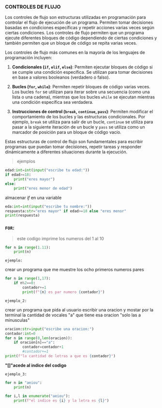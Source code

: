 ### CONTROLES DE FLUJO


Los controles de flujo son estructuras utilizadas en programación para controlar el flujo de ejecución de un programa. Permiten tomar decisiones basadas en condiciones específicas y repetir acciones varias veces según ciertas condiciones. Los controles de flujo permiten que un programa ejecute diferentes bloques de código dependiendo de ciertas condiciones y también permiten que un bloque de código se repita varias veces.

Los controles de flujo más comunes en la mayoría de los lenguajes de programación incluyen:

1. **Condicionales (`if`, `elif`, `else`)**: Permiten ejecutar bloques de código si se cumple una condición específica. Se utilizan para tomar decisiones en base a valores booleanos (verdadero o falso).

2. **Bucles (`for`, `while`)**: Permiten repetir bloques de código varias veces. Los bucles `for` se utilizan para iterar sobre una secuencia (como una lista o una cadena), mientras que los bucles `while` se ejecutan mientras una condición específica sea verdadera.

3. **Instrucciones de control (`break`, `continue`, `pass`)**: Permiten modificar el comportamiento de los bucles y las estructuras condicionales. Por ejemplo, `break` se utiliza para salir de un bucle, `continue` se utiliza para pasar a la siguiente iteración de un bucle y `pass` se utiliza como un marcador de posición para un bloque de código vacío.

Estas estructuras de control de flujo son fundamentales para escribir programas que puedan tomar decisiones, repetir tareas y responder dinámicamente a diferentes situaciones durante la ejecución.
> ejemplos
```python
edad:int=int(input("escribe tu edad:"))
if edad>=18:
    print("eres mayor")
else:
    print("eres menor de edad")
```
almacenar *if* en una variable 
```python
eda:int=int(input("escribe tu nombre:"))
respuesta:str="eres mayor" if edad>=18 else "eres menor"
print(respuesta)
```

###  `FOR`:
> este codigo imprime los numeros del 1 al 10
```python
for n in range(1.11):
    print(n)
```
`ejemplo:`

 crear un programa que me muestre los ocho primeros numeros pares
```python
for n in range(1,17):
    if n%2==0:
        contador+=1
        print(f"{n} es par numero {contador}")
```
`ejemplo_2:`

crear un programa que pida al usuario escribir una oracion y mostar por la terminal la cantidad de vocales "a" que tiene esa oracion "solo las a minusculas"
```python
oracion:str=input("escribe una oracion:")
contador:int=0
for n in range(0,len(oracion)):
    if oracion[n]=="a":
        contador=contador+1
        #contador+=1
print(f"la cantidad de letras a que es {contador}")
```
**"[]"acede al indice del codigo**

`ejemplo_3:`
```python
for n in "aeiou":
    print(n)

for i,l in enumerate("aeiou"):
    print(f"el indice es {i} y la letra es {l}")
```
